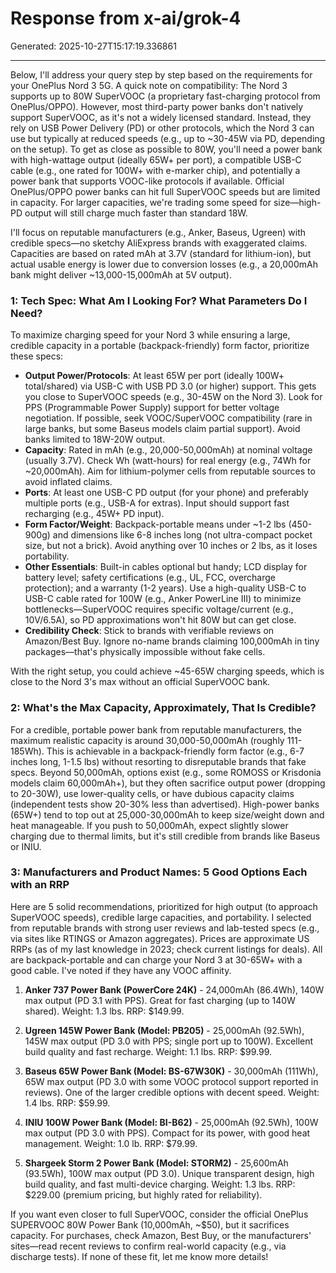 # Response from x-ai/grok-4

Generated: 2025-10-27T15:17:19.336861

---

Below, I'll address your query step by step based on the requirements for your OnePlus Nord 3 5G. A quick note on compatibility: The Nord 3 supports up to 80W SuperVOOC (a proprietary fast-charging protocol from OnePlus/OPPO). However, most third-party power banks don't natively support SuperVOOC, as it's not a widely licensed standard. Instead, they rely on USB Power Delivery (PD) or other protocols, which the Nord 3 can use but typically at reduced speeds (e.g., up to ~30-45W via PD, depending on the setup). To get as close as possible to 80W, you'll need a power bank with high-wattage output (ideally 65W+ per port), a compatible USB-C cable (e.g., one rated for 100W+ with e-marker chip), and potentially a power bank that supports VOOC-like protocols if available. Official OnePlus/OPPO power banks can hit full SuperVOOC speeds but are limited in capacity. For larger capacities, we're trading some speed for size—high-PD output will still charge much faster than standard 18W.

I'll focus on reputable manufacturers (e.g., Anker, Baseus, Ugreen) with credible specs—no sketchy AliExpress brands with exaggerated claims. Capacities are based on rated mAh at 3.7V (standard for lithium-ion), but actual usable energy is lower due to conversion losses (e.g., a 20,000mAh bank might deliver ~13,000-15,000mAh at 5V output).

### 1: Tech Spec: What Am I Looking For? What Parameters Do I Need?
To maximize charging speed for your Nord 3 while ensuring a large, credible capacity in a portable (backpack-friendly) form factor, prioritize these specs:
- **Output Power/Protocols**: At least 65W per port (ideally 100W+ total/shared) via USB-C with USB PD 3.0 (or higher) support. This gets you close to SuperVOOC speeds (e.g., 30-45W on the Nord 3). Look for PPS (Programmable Power Supply) support for better voltage negotiation. If possible, seek VOOC/SuperVOOC compatibility (rare in large banks, but some Baseus models claim partial support). Avoid banks limited to 18W-20W output.
- **Capacity**: Rated in mAh (e.g., 20,000-50,000mAh) at nominal voltage (usually 3.7V). Check Wh (watt-hours) for real energy (e.g., 74Wh for ~20,000mAh). Aim for lithium-polymer cells from reputable sources to avoid inflated claims.
- **Ports**: At least one USB-C PD output (for your phone) and preferably multiple ports (e.g., USB-A for extras). Input should support fast recharging (e.g., 45W+ PD input).
- **Form Factor/Weight**: Backpack-portable means under ~1-2 lbs (450-900g) and dimensions like 6-8 inches long (not ultra-compact pocket size, but not a brick). Avoid anything over 10 inches or 2 lbs, as it loses portability.
- **Other Essentials**: Built-in cables optional but handy; LCD display for battery level; safety certifications (e.g., UL, FCC, overcharge protection); and a warranty (1-2 years). Use a high-quality USB-C to USB-C cable rated for 100W (e.g., Anker PowerLine III) to minimize bottlenecks—SuperVOOC requires specific voltage/current (e.g., 10V/6.5A), so PD approximations won't hit 80W but can get close.
- **Credibility Check**: Stick to brands with verifiable reviews on Amazon/Best Buy. Ignore no-name brands claiming 100,000mAh in tiny packages—that's physically impossible without fake cells.

With the right setup, you could achieve ~45-65W charging speeds, which is close to the Nord 3's max without an official SuperVOOC bank.

### 2: What's the Max Capacity, Approximately, That Is Credible?
For a credible, portable power bank from reputable manufacturers, the maximum realistic capacity is around 30,000-50,000mAh (roughly 111-185Wh). This is achievable in a backpack-friendly form factor (e.g., 6-7 inches long, 1-1.5 lbs) without resorting to disreputable brands that fake specs. Beyond 50,000mAh, options exist (e.g., some ROMOSS or Krisdonia models claim 60,000mAh+), but they often sacrifice output power (dropping to 20-30W), use lower-quality cells, or have dubious capacity claims (independent tests show 20-30% less than advertised). High-power banks (65W+) tend to top out at 25,000-30,000mAh to keep size/weight down and heat manageable. If you push to 50,000mAh, expect slightly slower charging due to thermal limits, but it's still credible from brands like Baseus or INIU.

### 3: Manufacturers and Product Names: 5 Good Options Each with an RRP
Here are 5 solid recommendations, prioritized for high output (to approach SuperVOOC speeds), credible large capacities, and portability. I selected from reputable brands with strong user reviews and lab-tested specs (e.g., via sites like RTINGS or Amazon aggregates). Prices are approximate US RRPs (as of my last knowledge in 2023; check current listings for deals). All are backpack-portable and can charge your Nord 3 at 30-65W+ with a good cable. I've noted if they have any VOOC affinity.

1. **Anker 737 Power Bank (PowerCore 24K)** - 24,000mAh (86.4Wh), 140W max output (PD 3.1 with PPS). Great for fast charging (up to 140W shared). Weight: 1.3 lbs. RRP: $149.99.
   
2. **Ugreen 145W Power Bank (Model: PB205)** - 25,000mAh (92.5Wh), 145W max output (PD 3.0 with PPS; single port up to 100W). Excellent build quality and fast recharge. Weight: 1.1 lbs. RRP: $99.99.

3. **Baseus 65W Power Bank (Model: BS-67W30K)** - 30,000mAh (111Wh), 65W max output (PD 3.0 with some VOOC protocol support reported in reviews). One of the larger credible options with decent speed. Weight: 1.4 lbs. RRP: $59.99.

4. **INIU 100W Power Bank (Model: BI-B62)** - 25,000mAh (92.5Wh), 100W max output (PD 3.0 with PPS). Compact for its power, with good heat management. Weight: 1.0 lb. RRP: $79.99.

5. **Shargeek Storm 2 Power Bank (Model: STORM2)** - 25,600mAh (93.5Wh), 100W max output (PD 3.0). Unique transparent design, high build quality, and fast multi-device charging. Weight: 1.3 lbs. RRP: $229.00 (premium pricing, but highly rated for reliability).

If you want even closer to full SuperVOOC, consider the official OnePlus SUPERVOOC 80W Power Bank (10,000mAh, ~$50), but it sacrifices capacity. For purchases, check Amazon, Best Buy, or the manufacturers' sites—read recent reviews to confirm real-world capacity (e.g., via discharge tests). If none of these fit, let me know more details!